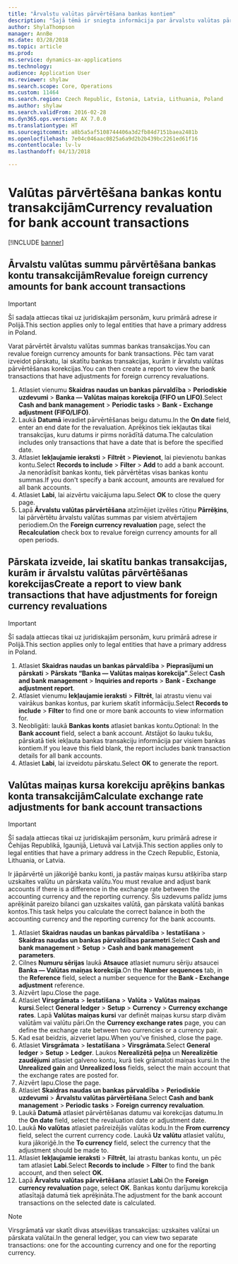 ```yaml
---
title: "Ārvalstu valūtas pārvērtēšana bankas kontiem"
description: "Šajā tēmā ir sniegta informācija par ārvalstu valūtas pārvērtēšanu bankas kontiem."
author: ShylaThompson
manager: AnnBe
ms.date: 03/28/2018
ms.topic: article
ms.prod: 
ms.service: dynamics-ax-applications
ms.technology: 
audience: Application User
ms.reviewer: shylaw
ms.search.scope: Core, Operations
ms.custom: 11464
ms.search.region: Czech Republic, Estonia, Latvia, Lithuania, Poland
ms.author: shylaw
ms.search.validFrom: 2016-02-28
ms.dyn365.ops.version: AX 7.0.0
ms.translationtype: HT
ms.sourcegitcommit: a8b5a5af5108744406a3d2fb84d7151baea2481b
ms.openlocfilehash: 7e04c046aac0825a6a9d2b2b439bc2261ed61f16
ms.contentlocale: lv-lv
ms.lasthandoff: 04/13/2018

---
```


# <a name="currency-revaluation-for-bank-account-transactions"></a><span data-ttu-id="9b08b-103">Valūtas pārvērtēšana bankas kontu transakcijām</span><span class="sxs-lookup"><span data-stu-id="9b08b-103">Currency revaluation for bank account transactions</span></span>

[!INCLUDE [banner](../includes/banner.md)]

## <a name="revalue-foreign-currency-amounts-for-bank-account-transactions"></a><span data-ttu-id="9b08b-104">Ārvalstu valūtas summu pārvērtēšana bankas kontu transakcijām</span><span class="sxs-lookup"><span data-stu-id="9b08b-104">Revalue foreign currency amounts for bank account transactions</span></span>

> [!IMPORTANT]
> <span data-ttu-id="9b08b-105">Šī sadaļa attiecas tikai uz juridiskajām personām, kuru primārā adrese ir Polijā.</span><span class="sxs-lookup"><span data-stu-id="9b08b-105">This section applies only to legal entities that have a primary address in Poland.</span></span>

<span data-ttu-id="9b08b-106">Varat pārvērtēt ārvalstu valūtas summas bankas transakcijas.</span><span class="sxs-lookup"><span data-stu-id="9b08b-106">You can revalue foreign currency amounts for bank transactions.</span></span> <span data-ttu-id="9b08b-107">Pēc tam varat izveidot pārskatu, lai skatītu bankas transakcijas, kurām ir ārvalstu valūtas pārvērtēšanas korekcijas.</span><span class="sxs-lookup"><span data-stu-id="9b08b-107">You can then create a report to view the bank transactions that have adjustments for foreign currency revaluations.</span></span>

1. <span data-ttu-id="9b08b-108">Atlasiet vienumu **Skaidras naudas un bankas pārvaldība** &gt; **Periodiskie uzdevumi** &gt; **Banka — Valūtas maiņas korekcija (FIFO un LIFO)**.</span><span class="sxs-lookup"><span data-stu-id="9b08b-108">Select **Cash and bank management** &gt; **Periodic tasks** &gt; **Bank - Exchange adjustment (FIFO/LIFO)**.</span></span>
2. <span data-ttu-id="9b08b-109">Laukā **Datumā** ievadiet pārvērtēšanas beigu datumu.</span><span class="sxs-lookup"><span data-stu-id="9b08b-109">In the **On date** field, enter an end date for the revaluation.</span></span> <span data-ttu-id="9b08b-110">Aprēķinos tiek iekļautas tikai transakcijas, kuru datums ir pirms norādītā datuma.</span><span class="sxs-lookup"><span data-stu-id="9b08b-110">The calculation includes only transactions that have a date that is before the specified date.</span></span>
3. <span data-ttu-id="9b08b-111">Atlasiet **Iekļaujamie ieraksti** &gt; **Filtrēt** &gt; **Pievienot**, lai pievienotu bankas kontu.</span><span class="sxs-lookup"><span data-stu-id="9b08b-111">Select **Records to include** &gt; **Filter** &gt; **Add** to add a bank account.</span></span> <span data-ttu-id="9b08b-112">Ja nenorādīsit bankas kontu, tiek pārvērtētas visas bankas kontu summas.</span><span class="sxs-lookup"><span data-stu-id="9b08b-112">If you don't specify a bank account, amounts are revalued for all bank accounts.</span></span>
4. <span data-ttu-id="9b08b-113">Atlasiet **Labi**, lai aizvērtu vaicājuma lapu.</span><span class="sxs-lookup"><span data-stu-id="9b08b-113">Select **OK** to close the query page.</span></span>
5. <span data-ttu-id="9b08b-114">Lapā **Ārvalstu valūtas pārvērtēšana** atzīmējiet izvēles rūtiņu **Pārrēķins**, lai pārvērtētu ārvalstu valūtas summas par visiem atvērtajiem periodiem.</span><span class="sxs-lookup"><span data-stu-id="9b08b-114">On the **Foreign currency revaluation** page, select the **Recalculation** check box to revalue foreign currency amounts for all open periods.</span></span>

## <a name="create-a-report-to-view-bank-transactions-that-have-adjustments-for-foreign-currency-revaluations"></a><span data-ttu-id="9b08b-115">Pārskata izveide, lai skatītu bankas transakcijas, kurām ir ārvalstu valūtas pārvērtēšanas korekcijas</span><span class="sxs-lookup"><span data-stu-id="9b08b-115">Create a report to view bank transactions that have adjustments for foreign currency revaluations</span></span>

> [!IMPORTANT]
> <span data-ttu-id="9b08b-116">Šī sadaļa attiecas tikai uz juridiskajām personām, kuru primārā adrese ir Polijā.</span><span class="sxs-lookup"><span data-stu-id="9b08b-116">This section applies only to legal entities that have a primary address in Poland.</span></span>

1. <span data-ttu-id="9b08b-117">Atlasiet **Skaidras naudas un bankas pārvaldība** &gt; **Pieprasījumi un pārskati** &gt; **Pārskats “Banka — Valūtas maiņas korekcija”**.</span><span class="sxs-lookup"><span data-stu-id="9b08b-117">Select **Cash and bank management** &gt; **Inquiries and reports** &gt; **Bank - Exchange adjustment report**.</span></span>
2. <span data-ttu-id="9b08b-118">Atlasiet vienumu **Iekļaujamie ieraksti** &gt; **Filtrēt**, lai atrastu vienu vai vairākus bankas kontus, par kuriem skatīt informāciju.</span><span class="sxs-lookup"><span data-stu-id="9b08b-118">Select **Records to include** &gt; **Filter** to find one or more bank accounts to view information for.</span></span>
3. <span data-ttu-id="9b08b-119">Neobligāti: laukā **Bankas konts** atlasiet bankas kontu.</span><span class="sxs-lookup"><span data-stu-id="9b08b-119">Optional: In the **Bank account** field, select a bank account.</span></span> <span data-ttu-id="9b08b-120">Atstājot šo lauku tukšu, pārskatā tiek iekļauta bankas transakciju informācija par visiem bankas kontiem.</span><span class="sxs-lookup"><span data-stu-id="9b08b-120">If you leave this field blank, the report includes bank transaction details for all bank accounts.</span></span>
4. <span data-ttu-id="9b08b-121">Atlasiet **Labi**, lai izveidotu pārskatu.</span><span class="sxs-lookup"><span data-stu-id="9b08b-121">Select **OK** to generate the report.</span></span> 

## <a name="calculate-exchange-rate-adjustments-for-bank-account-transactions"></a><span data-ttu-id="9b08b-122">Valūtas maiņas kursa korekciju aprēķins bankas konta transakcijām</span><span class="sxs-lookup"><span data-stu-id="9b08b-122">Calculate exchange rate adjustments for bank account transactions</span></span>

> [!IMPORTANT]
> <span data-ttu-id="9b08b-123">Šī sadaļa attiecas tikai uz juridiskajām personām, kuru primārā adrese ir Čehijas Republikā, Igaunijā, Lietuvā vai Latvijā.</span><span class="sxs-lookup"><span data-stu-id="9b08b-123">This section applies only to legal entities that have a primary address in the Czech Republic, Estonia, Lithuania, or Latvia.</span></span>

<span data-ttu-id="9b08b-124">Ir jāpārvērtē un jākoriģē banku konti, ja pastāv maiņas kursu atšķirība starp uzskaites valūtu un pārskata valūtu.</span><span class="sxs-lookup"><span data-stu-id="9b08b-124">You must revalue and adjust bank accounts if there is a difference in the exchange rate between the accounting currency and the reporting currency.</span></span> <span data-ttu-id="9b08b-125">Šis uzdevums palīdz jums aprēķināt pareizo bilanci gan uzskaites valūtā, gan pārskata valūtā bankas kontos.</span><span class="sxs-lookup"><span data-stu-id="9b08b-125">This task helps you calculate the correct balance in both the accounting currency and the reporting currency for the bank accounts.</span></span>

1. <span data-ttu-id="9b08b-126">Atlasiet **Skaidras naudas un bankas pārvaldība** &gt; **Iestatīšana** &gt; **Skaidras naudas un bankas pārvaldības parametri**.</span><span class="sxs-lookup"><span data-stu-id="9b08b-126">Select **Cash and bank management** &gt; **Setup** &gt; **Cash and bank management parameters**.</span></span>
2. <span data-ttu-id="9b08b-127">Cilnes **Numuru sērijas** laukā **Atsauce** atlasiet numuru sēriju atsaucei **Banka — Valūtas maiņas korekcija**.</span><span class="sxs-lookup"><span data-stu-id="9b08b-127">On the **Number sequences** tab, in the **Reference** field, select a number sequence for the **Bank - Exchange adjustment** reference.</span></span>
3. <span data-ttu-id="9b08b-128">Aizvērt lapu.</span><span class="sxs-lookup"><span data-stu-id="9b08b-128">Close the page.</span></span>
4. <span data-ttu-id="9b08b-129">Atlasiet **Virsgrāmata** &gt; **Iestatīšana** &gt; **Valūta** &gt; **Valūtas maiņas kursi**.</span><span class="sxs-lookup"><span data-stu-id="9b08b-129">Select **General ledger** &gt; **Setup** &gt; **Currency** &gt; **Currency exchange rates**.</span></span> <span data-ttu-id="9b08b-130">Lapā **Valūtas maiņas kursi** var definēt maiņas kursu starp divām valūtām vai valūtu pāri.</span><span class="sxs-lookup"><span data-stu-id="9b08b-130">On the **Currency exchange rates** page, you can define the exchange rate between two currencies or a currency pair.</span></span>
5. <span data-ttu-id="9b08b-131">Kad esat beidzis, aizveriet lapu.</span><span class="sxs-lookup"><span data-stu-id="9b08b-131">When you've finished, close the page.</span></span>
6. <span data-ttu-id="9b08b-132">Atlasiet **Virsgrāmata** &gt; **Iestatīšana** &gt; **Virsgrāmata**.</span><span class="sxs-lookup"><span data-stu-id="9b08b-132">Select **General ledger** &gt; **Setup** &gt; **Ledger**.</span></span> <span data-ttu-id="9b08b-133">Laukos **Nerealizētā peļņa** un **Nerealizētie zaudējumi** atlasiet galveno kontu, kurā tiek grāmatoti maiņas kursi.</span><span class="sxs-lookup"><span data-stu-id="9b08b-133">In the **Unrealized gain** and **Unrealized loss** fields, select the main account that the exchange rates are posted for.</span></span>
7. <span data-ttu-id="9b08b-134">Aizvērt lapu.</span><span class="sxs-lookup"><span data-stu-id="9b08b-134">Close the page.</span></span>
8. <span data-ttu-id="9b08b-135">Atlasiet **Skaidras naudas un bankas pārvaldība** &gt; **Periodiskie uzdevumi** &gt; **Ārvalstu valūtas pārvērtēšana**.</span><span class="sxs-lookup"><span data-stu-id="9b08b-135">Select **Cash and bank management** &gt; **Periodic tasks** &gt; **Foreign currency revaluation**.</span></span>
9. <span data-ttu-id="9b08b-136">Laukā **Datumā** atlasiet pārvērtēšanas datumu vai korekcijas datumu.</span><span class="sxs-lookup"><span data-stu-id="9b08b-136">In the **On date** field, select the revaluation date or adjustment date.</span></span>
10. <span data-ttu-id="9b08b-137">Laukā **No valūtas** atlasiet pašreizējās valūtas kodu.</span><span class="sxs-lookup"><span data-stu-id="9b08b-137">In the **From currency** field, select the current currency code.</span></span> <span data-ttu-id="9b08b-138">Laukā **Uz valūtu** atlasiet valūtu, kura jākoriģē.</span><span class="sxs-lookup"><span data-stu-id="9b08b-138">In the **To currency** field, select the currency that the adjustment should be made to.</span></span>
11. <span data-ttu-id="9b08b-139">Atlasiet **Iekļaujamie ieraksti** &gt; **Filtrēt**, lai atrastu bankas kontu, un pēc tam atlasiet **Labi**.</span><span class="sxs-lookup"><span data-stu-id="9b08b-139">Select **Records to include** &gt; **Filter** to find the bank account, and then select **OK**.</span></span>
12. <span data-ttu-id="9b08b-140">Lapā **Ārvalstu valūtas pārvērtēšana** atlasiet **Labi**.</span><span class="sxs-lookup"><span data-stu-id="9b08b-140">On the **Foreign currency revaluation** page, select **OK**.</span></span> <span data-ttu-id="9b08b-141">Bankas kontu darījumu korekcija atlasītajā datumā tiek aprēķināta.</span><span class="sxs-lookup"><span data-stu-id="9b08b-141">The adjustment for the bank account transactions on the selected date is calculated.</span></span>

> [!NOTE]
> <span data-ttu-id="9b08b-142">Virsgrāmatā var skatīt divas atsevišķas transakcijas: uzskaites valūtai un pārskata valūtai.</span><span class="sxs-lookup"><span data-stu-id="9b08b-142">In the general ledger, you can view two separate transactions: one for the accounting currency and one for the reporting currency.</span></span>

